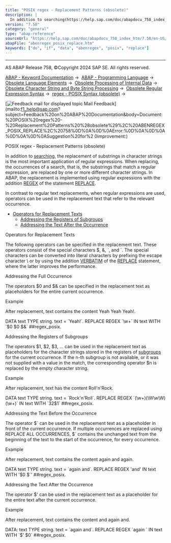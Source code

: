 ```yaml
---
title: "POSIX regex - Replacement Patterns (obsolete)"
description: |
  In addition to searching(https://help.sap.com/doc/abapdocu_758_index_htm/7.58/en-US/abenregex_posix_search.htm), the replacement of substrings in character strings is the most important application of regular expressions. When replacing, the occurrences of a search, that is, the substrings that ma
version: "7.58"
category: "general"
type: "abap-reference"
sourceUrl: "https://help.sap.com/doc/abapdocu_758_index_htm/7.58/en-US/abenregex_posix_replace.htm"
abapFile: "abenregex_posix_replace.htm"
keywords: ["do", "if", "data", "abenregex", "posix", "replace"]
---
```


* * *

AS ABAP Release 758, ©Copyright 2024 SAP SE. All rights reserved.

[ABAP - Keyword Documentation](https://help.sap.com/doc/abapdocu_758_index_htm/7.58/en-US/abenabap.htm) →  [ABAP - Programming Language](https://help.sap.com/doc/abapdocu_758_index_htm/7.58/en-US/abenabap_reference.htm) →  [Obsolete Language Elements](https://help.sap.com/doc/abapdocu_758_index_htm/7.58/en-US/abenabap_obsolete.htm) →  [Obsolete Processing of Internal Data](https://help.sap.com/doc/abapdocu_758_index_htm/7.58/en-US/abendata_internal_obsolete.htm) →  [Obsolete Character String and Byte String Processing](https://help.sap.com/doc/abapdocu_758_index_htm/7.58/en-US/abencharacter_string_obsolete.htm) →  [Obsolete Regular Expression Syntax](https://help.sap.com/doc/abapdocu_758_index_htm/7.58/en-US/abenregular_expressions_obsolete.htm) →  [regex - POSIX Syntax (obsolete)](https://help.sap.com/doc/abapdocu_758_index_htm/7.58/en-US/abenregex_posix_syntax.htm) → 

 [![](Mail.gif?object=Mail.gif "Feedback mail for displayed topic") Mail Feedback](mailto:f1_help@sap.com?subject=Feedback%20on%20ABAP%20Documentation&body=Document:%20POSIX%20regex%20-%20Replacement%20Patterns%20%28obsolete%29%2C%20ABENREGEX_POSIX_REPLACE%2C%20758%0D%0A%0D%0AError:%0D%0A%0D%0A%0D%0A%0D%0ASuggestion%20for%2
0improvement:)

POSIX regex - Replacement Patterns (obsolete)

In addition to [searching](https://help.sap.com/doc/abapdocu_758_index_htm/7.58/en-US/abenregex_posix_search.htm), the replacement of substrings in character strings is the most important application of regular expressions. When replacing, the occurrences of a search, that is, the substrings that match a regular expression, are replaced by one or more different character strings. In ABAP, the replacement is implemented using regular expressions with the addition [REGEX](https://help.sap.com/doc/abapdocu_758_index_htm/7.58/en-US/abapfind_pattern.htm) of the statement [REPLACE](https://help.sap.com/doc/abapdocu_758_index_htm/7.58/en-US/abapreplace.htm).

In contrast to regular text replacements, when regular expressions are used, operators can be used in the replacement text that refer to the relevant occurrence.

-   [Operators for Replacement Texts](#abenregex-posix-replace-1-----------addressing-the-full-occurrence---@ITOC@@ABENREGEX_POSIX_REPLACE_2)
    -   [Addressing the Registers of Subgroups](#abenregex-posix-replace-3-----------addressing-the-text-before-the-occurrence---@ITOC@@ABENREGEX_POSIX_REPLACE_4)
    -   [Addressing the Text After the Occurrence](#@@ITOC@@ABENREGEX_POSIX_REPLACE_5)

Operators for Replacement Texts   

The following operators can be specified in the replacement text. These operators consist of the special characters $, &, \`, and ´. The special characters can be converted into literal characters by prefixing the escape character \\ or by using the addition [VERBATIM](https://help.sap.com/doc/abapdocu_758_index_htm/7.58/en-US/abapreplace_options.htm) of the [REPLACE](https://help.sap.com/doc/abapdocu_758_index_htm/7.58/en-US/abapreplace.htm) statement, where the latter improves the performance.

Addressing the Full Occurrence   

The operators $0 and $& can be specified in the replacement text as placeholders for the entire current occurrence.

Example

After replacement, text contains the content Yeah Yeah Yeah!.

DATA text TYPE string.
text = \`Yeah!\`.
REPLACE REGEX \`\\w+\` IN text WITH \`$0 $0 $&\` ##regex\_posix.

Addressing the Registers of Subgroups   

The operators $1, $2, $3, ... can be used in the replacement text as placeholders for the character strings stored in the registers of [subgroups](https://help.sap.com/doc/abapdocu_758_index_htm/7.58/en-US/abenregex_posix_syntax_operators.htm) for the current occurrence. If the n-th subgroup is not available, or it was not supplied with a value in the match, the corresponding operator $n is replaced by the empty character string.

Example

After replacement, text has the content Roll'n'Rock.

DATA text TYPE string.
text = \`Rock'n'Roll\`.
REPLACE REGEX \`(\\w+)(\\W\\w\\W)(\\w+)\` IN text WITH \`$3$2$1\` ##regex\_posix.

Addressing the Text Before the Occurrence   

The operator $\` can be used in the replacement text as a placeholder in front of the current occurrence. If multiple occurrences are replaced using REPLACE ALL OCCURRENCES, $\` contains the unchanged text from the beginning of the text to the start of the occurrence, for every occurrence.

Example

After replacement, text contains the content again and again.

DATA text TYPE string.
text = \`again and\`.
REPLACE REGEX 'and' IN text WITH '$0 $\`' ##regex\_posix.

Addressing the Text After the Occurrence   

The operator $' can be used in the replacement text as a placeholder for the entire text after the current occurrence.

Example

After replacement, text contains the content and again and.

DATA: text TYPE string.
text = \`again and\`.
REPLACE REGEX \`again \` IN text WITH \`$' $0\` ##regex\_posix.